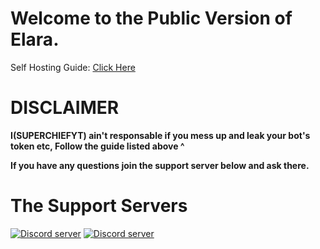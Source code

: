 Welcome to the Public Version of Elara.
===========================================

Self Hosting Guide: [Click Here](https://github.com/Elara-Discord-Bots/PublicBot-V2/wiki)



DISCLAIMER
===========================
**I(SUPERCHIEFYT) ain't responsable if you mess up and leak your bot's token etc, Follow the guide listed above ^**

**If you have any questions join the support server below and ask there.**


The Support Servers
====================
[![Discord server](https://discordapp.com/api/guilds/499409162661396481/embed.png?style=banner4)](https://discord.gg/qafHJ63)
[![Discord server](https://discordapp.com/api/guilds/371105897570631691/embed.png?style=banner4)](https://discord.gg/hgsM86w)

